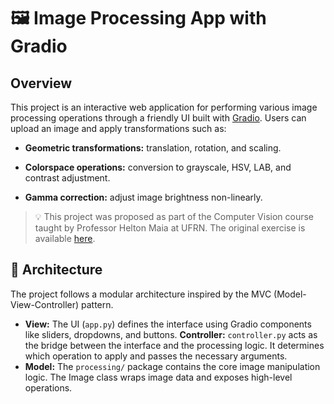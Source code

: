 # 🖼️ Image Processing App with Gradio
## Overview
This project is an interactive web application for performing various image processing operations through a friendly UI built with [Gradio](https://www.gradio.app/). Users can upload an image and apply transformations such as:

- **Geometric transformations:** translation, rotation, and scaling.

- **Colorspace operations:** conversion to grayscale, HSV, LAB, and contrast adjustment.

- **Gamma correction:** adjust image brightness non-linearly.

>💡 This project was proposed as part of the Computer Vision course taught by Professor Helton Maia at UFRN. The original exercise is available [here](https://heltonmaia.com/computervision/chapters/ch1/ch1.html#exercicio-processamento-de-imagens-com-gradio).

## 🧠 Architecture
The project follows a modular architecture inspired by the MVC (Model-View-Controller) pattern.
- **View:** The UI (`app.py`) defines the interface using Gradio components like sliders, dropdowns, and buttons.
**Controller:** `controller.py` acts as the bridge between the interface and the processing logic. It determines which operation to apply and passes the necessary arguments.
- **Model:** The `processing/` package contains the core image manipulation logic. The Image class wraps image data and exposes high-level operations.
